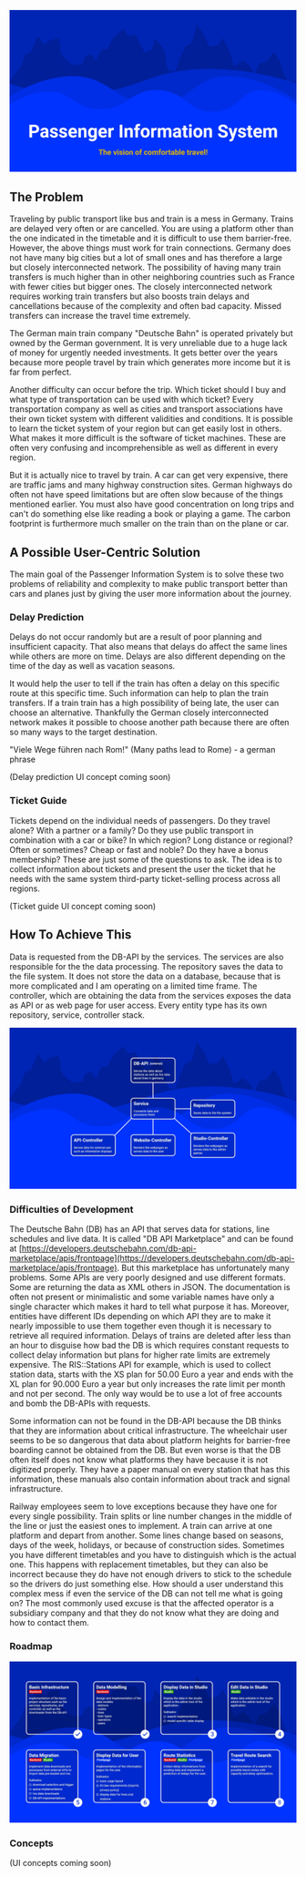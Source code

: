 ![image](images/banner.jpg)

## The Problem

Traveling by public transport like bus and train is a mess in Germany. Trains are delayed very often or are cancelled. You are using a platform other than the one indicated in the timetable and it is difficult to use them barrier-free. However, the above things must work for train connections. Germany does not have many big cities but a lot of small ones and has therefore a large but closely interconnected network. The possibility of having many train transfers is much higher than in other neighboring countries such as France with fewer cities but bigger ones. The closely interconnected network requires working train transfers but also boosts train delays and cancellations because of the complexity and often bad capacity. Missed transfers can increase the travel time extremely.

The German main train company "Deutsche Bahn" is operated privately but owned by the German government. It is very unreliable due to a huge lack of money for urgently needed investments. It gets better over the years because more people travel by train which generates more income but it is far from perfect.

Another difficulty can occur before the trip. Which ticket should I buy and what type of transportation can be used with which ticket? Every transportation company as well as cities and transport associations have their own ticket system with different validities and conditions. It is possible to learn the ticket system of your region but can get easily lost in others. What makes it more difficult is the software of ticket machines. These are often very confusing and incomprehensible as well as different in every region.

But it is actually nice to travel by train. A car can get very expensive, there are traffic jams and many highway construction sites. German highways do often not have speed limitations but are often slow because of the things mentioned earlier. You must also have good concentration on long trips and can't do something else like reading a book or playing a game. The carbon footprint is furthermore much smaller on the train than on the plane or car.

## A Possible User-Centric Solution

The main goal of the Passenger Information System is to solve these two problems of reliability and complexity to make public transport better than cars and planes just by giving the user more information about the journey.

### Delay Prediction

Delays do not occur randomly but are a result of poor planning and insufficient capacity. That also means that delays do affect the same lines while others are more on time. Delays are also different depending on the time of the day as well as vacation seasons.

It would help the user to tell if the train has often a delay on this specific route at this specific time. Such information can help to plan the train transfers. If a train train has a high possibility of being late, the user can choose an alternative. Thankfully the German closely interconnected network makes it possible to choose another path because there are often so many ways to the target destination.

"Viele Wege führen nach Rom!" (Many paths lead to Rome) - a german phrase

(Delay prediction UI concept coming soon)

### Ticket Guide

Tickets depend on the individual needs of passengers. Do they travel alone? With a partner or a family? Do they use public transport in combination with a car or bike? In which region? Long distance or regional? Often or sometimes? Cheap or fast and noble? Do they have a bonus membership? These are just some of the questions to ask. The idea is to collect information about tickets and present the user the ticket that he needs with the same system third-party ticket-selling process across all regions.

(Ticket guide UI concept coming soon)

## How To Achieve This

Data is requested from the DB-API by the services. The services are also responsible for the the data processing. The repository saves the data to the file system. It does not store the data on a database, because that is more complicated and I am operating on a limited time frame. The controller, which are obtaining the data from the services exposes the data as API or as web page for user access. Every entity type has its own repository, service, controller stack.

![image](images/architecture.jpg)

### Difficulties of Development

The Deutsche Bahn (DB) has an API that serves data for stations, line schedules and live data. It is called "DB API Marketplace" and can be found at [https://developers.deutschebahn.com/db-api-marketplace/apis/frontpage](https://developers.deutschebahn.com/db-api-marketplace/apis/frontpage). But this marketplace has unfortunately many problems. Some APIs are very poorly designed and use different formats. Some are returning the data as XML others in JSON. The documentation is often not present or minimalistic and some variable names have only a single character which makes it hard to tell what purpose it has. Moreover, entities have different IDs depending on which API they are to make it nearly impossible to use them together even though it is necessary to retrieve all required information. Delays of trains are deleted after less than an hour to disguise how bad the DB is which requires constant requests to collect delay information but plans for higher rate limits are extremely expensive. The RIS::Stations API for example, which is used to collect station data, starts with the XS plan for 50.00 Euro a year and ends with the XL plan for 90.000 Euro a year but only increases the rate limit per month and not per second. The only way would be to use a lot of free accounts and bomb the DB-APIs with requests.

Some information can not be found in the DB-API because the DB thinks that they are information about critical infrastructure. The wheelchair user seems to be so dangerous that data about platform heights for barrier-free boarding cannot be obtained from the DB. But even worse is that the DB often itself does not know what platforms they have because it is not digitized properly. They have a paper manual on every station that has this information, these manuals also contain information about track and signal infrastructure.

Railway employees seem to love exceptions because they have one for every single possibility. Train splits or line number changes in the middle of the line or just the easiest ones to implement. A train can arrive at one platform and depart from another. Some lines change based on seasons, days of the week, holidays, or because of construction sides. Sometimes you have different timetables and you have to distinguish which is the actual one. This happens with replacement timetables, but they can also be incorrect because they do have not enough drivers to stick to the schedule so the drivers do just something else. How should a user understand this complex mess if even the service of the DB can not tell me what is going on? The most commonly used excuse is that the affected operator is a subsidiary company and that they do not know what they are doing and how to contact them.

### Roadmap

![image](images/roadmap.jpg)

### Concepts

(UI concepts coming soon)
